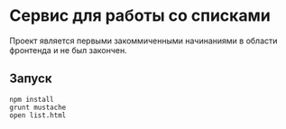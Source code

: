 # Сервис для работы со списками

Проект является первыми закоммиченными начинаниями в области фронтенда и не был закончен.

## Запуск

```
npm install
grunt mustache
open list.html
```
